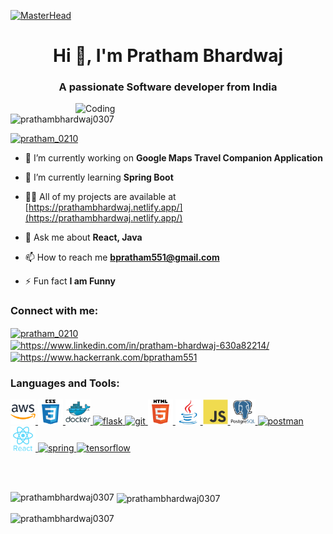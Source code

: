 [![MasterHead](https://raw.githubusercontent.com/sagar-viradiya/sagar-viradiya/master/resources/banner.png)](https://prathambhardwaj.netlify.app/)
<h1 align="center">Hi 👋, I'm Pratham Bhardwaj</h1>
<h3 align="center">A passionate Software developer from India</h3>
<img align="right" alt="Coding" width="400" src="https://www.wpmaintain.co.uk/wp-content/uploads/2020/09/823003_WordPressGraphics_1_040920.png">

<p align="left"> <img src="https://komarev.com/ghpvc/?username=prathambhardwaj0307&label=Profile%20views&color=0e75b6&style=flat" alt="prathambhardwaj0307" /> </p>

<p align="left"> <a href="https://twitter.com/pratham_0210" target="blank"><img src="https://img.shields.io/twitter/follow/pratham_0210?logo=twitter&style=for-the-badge" alt="pratham_0210" /></a> </p>

- 🔭 I’m currently working on **Google Maps Travel Companion Application**

- 🌱 I’m currently learning **Spring Boot**

- 👨‍💻 All of my projects are available at [https://prathambhardwaj.netlify.app/](https://prathambhardwaj.netlify.app/)

- 💬 Ask me about **React, Java**

- 📫 How to reach me **bpratham551@gmail.com**

- ⚡ Fun fact **I am Funny**

<h3 align="left">Connect with me:</h3>
<p align="left">
<a href="https://twitter.com/pratham_0210" target="blank"><img align="center" src="https://raw.githubusercontent.com/rahuldkjain/github-profile-readme-generator/master/src/images/icons/Social/twitter.svg" alt="pratham_0210" height="30" width="40" /></a>
<a href="https://linkedin.com/in/https://www.linkedin.com/in/pratham-bhardwaj-630a82214/" target="blank"><img align="center" src="https://raw.githubusercontent.com/rahuldkjain/github-profile-readme-generator/master/src/images/icons/Social/linked-in-alt.svg" alt="https://www.linkedin.com/in/pratham-bhardwaj-630a82214/" height="30" width="40" /></a>
<a href="https://www.hackerrank.com/https://www.hackerrank.com/bpratham551" target="blank"><img align="center" src="https://raw.githubusercontent.com/rahuldkjain/github-profile-readme-generator/master/src/images/icons/Social/hackerrank.svg" alt="https://www.hackerrank.com/bpratham551" height="30" width="40" /></a>
</p>

<h3 align="left">Languages and Tools:</h3>
<p align="left"> <a href="https://aws.amazon.com" target="_blank" rel="noreferrer"> <img src="https://raw.githubusercontent.com/devicons/devicon/master/icons/amazonwebservices/amazonwebservices-original-wordmark.svg" alt="aws" width="40" height="40"/> </a> <a href="https://www.w3schools.com/css/" target="_blank" rel="noreferrer"> <img src="https://raw.githubusercontent.com/devicons/devicon/master/icons/css3/css3-original-wordmark.svg" alt="css3" width="40" height="40"/> </a> <a href="https://www.docker.com/" target="_blank" rel="noreferrer"> <img src="https://raw.githubusercontent.com/devicons/devicon/master/icons/docker/docker-original-wordmark.svg" alt="docker" width="40" height="40"/> </a> <a href="https://flask.palletsprojects.com/" target="_blank" rel="noreferrer"> <img src="https://www.vectorlogo.zone/logos/pocoo_flask/pocoo_flask-icon.svg" alt="flask" width="40" height="40"/> </a> <a href="https://git-scm.com/" target="_blank" rel="noreferrer"> <img src="https://www.vectorlogo.zone/logos/git-scm/git-scm-icon.svg" alt="git" width="40" height="40"/> </a> <a href="https://www.w3.org/html/" target="_blank" rel="noreferrer"> <img src="https://raw.githubusercontent.com/devicons/devicon/master/icons/html5/html5-original-wordmark.svg" alt="html5" width="40" height="40"/> </a> <a href="https://www.java.com" target="_blank" rel="noreferrer"> <img src="https://raw.githubusercontent.com/devicons/devicon/master/icons/java/java-original.svg" alt="java" width="40" height="40"/> </a> <a href="https://developer.mozilla.org/en-US/docs/Web/JavaScript" target="_blank" rel="noreferrer"> <img src="https://raw.githubusercontent.com/devicons/devicon/master/icons/javascript/javascript-original.svg" alt="javascript" width="40" height="40"/> </a> <a href="https://www.postgresql.org" target="_blank" rel="noreferrer"> <img src="https://raw.githubusercontent.com/devicons/devicon/master/icons/postgresql/postgresql-original-wordmark.svg" alt="postgresql" width="40" height="40"/> </a> <a href="https://postman.com" target="_blank" rel="noreferrer"> <img src="https://www.vectorlogo.zone/logos/getpostman/getpostman-icon.svg" alt="postman" width="40" height="40"/> </a> <a href="https://reactjs.org/" target="_blank" rel="noreferrer"> <img src="https://raw.githubusercontent.com/devicons/devicon/master/icons/react/react-original-wordmark.svg" alt="react" width="40" height="40"/> </a> <a href="https://spring.io/" target="_blank" rel="noreferrer"> <img src="https://www.vectorlogo.zone/logos/springio/springio-icon.svg" alt="spring" width="40" height="40"/> </a> <a href="https://www.tensorflow.org" target="_blank" rel="noreferrer"> <img src="https://www.vectorlogo.zone/logos/tensorflow/tensorflow-icon.svg" alt="tensorflow" width="40" height="40"/> </a> </p>

<br><br>

<p><img align="left" src="https://github-readme-stats.vercel.app/api/top-langs?username=prathambhardwaj0307&show_icons=true&locale=en&layout=compact" alt="prathambhardwaj0307" /></p>

<p>&nbsp;<img align="center" src="https://github-readme-stats.vercel.app/api?username=prathambhardwaj0307&show_icons=true&locale=en" alt="prathambhardwaj0307" /></p>

<p><img align="center" src="https://github-readme-streak-stats.herokuapp.com/?user=prathambhardwaj0307&" alt="prathambhardwaj0307" /></p>
